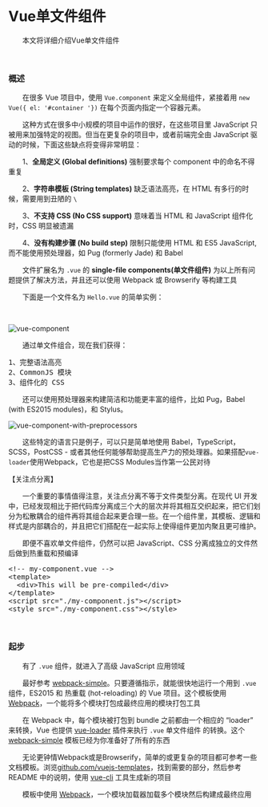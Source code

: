 # Vue单文件组件

&emsp;&emsp;本文将详细介绍Vue单文件组件

&nbsp;

### 概述

&emsp;&emsp;在很多 Vue 项目中，使用 `Vue.component` 来定义全局组件，紧接着用 `new Vue({ el: '#container '})` 在每个页面内指定一个容器元素。

&emsp;&emsp;这种方式在很多中小规模的项目中运作的很好，在这些项目里 JavaScript 只被用来加强特定的视图。但当在更复杂的项目中，或者前端完全由 JavaScript 驱动的时候，下面这些缺点将变得非常明显：

&emsp;&emsp;1、**全局定义 (Global definitions)** 强制要求每个 component 中的命名不得重复

&emsp;&emsp;2、**字符串模板 (String templates)** 缺乏语法高亮，在 HTML 有多行的时候，需要用到丑陋的 `\`

&emsp;&emsp;3、**不支持 CSS (No CSS support)** 意味着当 HTML 和 JavaScript 组件化时，CSS 明显被遗漏

&emsp;&emsp;4、**没有构建步骤 (No build step)** 限制只能使用 HTML 和 ES5 JavaScript, 而不能使用预处理器，如 Pug (formerly Jade) 和 Babel

&emsp;&emsp;文件扩展名为 `.vue` 的 **single-file components(单文件组件)** 为以上所有问题提供了解决方法，并且还可以使用 Webpack 或 Browserify 等构建工具

&emsp;&emsp;下面是一个文件名为 `Hello.vue` 的简单实例：

&nbsp;

![vue-component](https://pic.xiaohuochai.site/blog/vue_component.png)

&emsp;&emsp;通过单文件组合，现在我们获得：

<div>
<pre>1、完整语法高亮
2、CommonJS 模块
3、组件化的 CSS</pre>
</div>

&emsp;&emsp;还可以使用预处理器来构建简洁和功能更丰富的组件，比如 Pug，Babel (with ES2015 modules)，和 Stylus。

![vue-component-with-preprocessors](https://pic.xiaohuochai.site/blog/vue_component2.png)

&emsp;&emsp;这些特定的语言只是例子，可以只是简单地使用 Babel，TypeScript，SCSS，PostCSS - 或者其他任何能够帮助提高生产力的预处理器。如果搭配`vue-loader`使用Webpack，它也是把CSS Modules当作第一公民对待

【关注点分离】

&emsp;&emsp;一个重要的事情值得注意，关注点分离不等于文件类型分离。在现代 UI 开发中，已经发现相比于把代码库分离成三个大的层次并将其相互交织起来，把它们划分为松散耦合的组件再将其组合起来更合理一些。在一个组件里，其模板、逻辑和样式是内部耦合的，并且把它们搭配在一起实际上使得组件更加内聚且更可维护。

&emsp;&emsp;即便不喜欢单文件组件，仍然可以把 JavaScript、CSS 分离成独立的文件然后做到热重载和预编译

<div>
<pre>&lt;!-- my-component.vue --&gt;
&lt;template&gt;
  &lt;div&gt;This will be pre-compiled&lt;/div&gt;
&lt;/template&gt;
&lt;script src="./my-component.js"&gt;&lt;/script&gt;
&lt;style src="./my-component.css"&gt;&lt;/style&gt;</pre>
</div>

&nbsp;

### 起步

&emsp;&emsp;有了 `.vue` 组件，就进入了高级 JavaScript 应用领域

&emsp;&emsp;最好参考 [webpack-simple](https://github.com/vuejs-templates/webpack-simple)。只要遵循指示，就能很快地运行一个用到 `.vue` 组件，ES2015 和 热重载 (hot-reloading) 的 Vue 项目。这个模板使用 [Webpack](https://webpack.github.io/)，一个能将多个模块打包成最终应用的模块打包工具

&emsp;&emsp;在 Webpack 中，每个模块被打包到 bundle 之前都由一个相应的 &ldquo;loader&rdquo; 来转换，Vue 也提供 [vue-loader](https://github.com/vuejs/vue-loader) 插件来执行 `.vue` 单文件组件 的转换。这个 [webpack-simple](https://github.com/vuejs-templates/webpack-simple) 模板已经为你准备好了所有的东西

&emsp;&emsp;无论更钟情Webpack或是Browserify，简单的或更复杂的项目都可参考一些文档模板。浏览[github.com/vuejs-templates](https://github.com/vuejs-templates)，找到需要的部分，然后参考 README 中的说明，使用 [vue-cli](https://github.com/vuejs/vue-cli) 工具生成新的项目

&emsp;&emsp;模板中使用 [Webpack](https://webpack.js.org/)，一个模块加载器加载多个模块然后构建成最终应用

